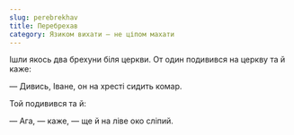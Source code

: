 ```yaml
---
slug: perebrekhav
title: Перебрехав
category: Язиком вихати — не ціпом махати
---
```

Ішли якось два брехуни біля церкви. От один подивився на церкву та й каже:

— Дивись, Іване, он на хресті сидить комар.

Той подивився та й:

— Ага, — каже, — ще й на ліве око сліпий.
